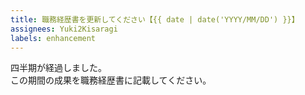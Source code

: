 ```yaml
---
title: 職務経歴書を更新してください【{{ date | date('YYYY/MM/DD') }}】
assignees: Yuki2Kisaragi
labels: enhancement
---
```


四半期が経過しました。  
この期間の成果を職務経歴書に記載してください。

